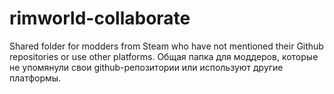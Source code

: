 # rimworld-collaborate
Shared folder for modders from Steam who have not mentioned their Github repositories or use other platforms.
Общая папка для моддеров, которые не упомянули свои github-репозитории или используют другие платформы.
